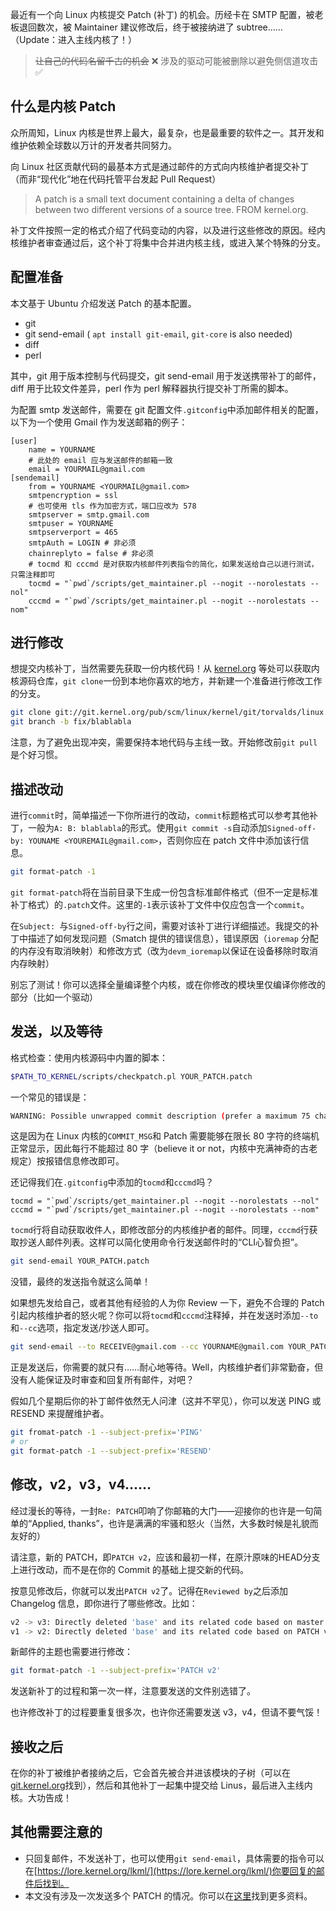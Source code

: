 最近有一个向 Linux 内核提交 Patch (补丁) 的机会。历经卡在 SMTP 配置，被老板退回数次，被 Maintainer 建议修改后，终于被接纳进了 subtree……（Update：进入主线内核了！）

> ~~让自己的代码名留千古的机会~~ ❌
> 涉及的驱动可能被删除以避免侧信道攻击 ✅

## 什么是内核 Patch

众所周知，Linux 内核是世界上最大，最复杂，也是最重要的软件之一。其开发和维护依赖全球数以万计的开发者共同努力。

向 Linux 社区贡献代码的最基本方式是通过邮件的方式向内核维护者提交补丁（而非“现代化”地在代码托管平台发起 Pull Request）

> A patch is a small text document containing a delta of changes between two different versions of a source tree. FROM kernel.org.

补丁文件按照一定的格式介绍了代码变动的内容，以及进行这些修改的原因。经内核维护者审查通过后，这个补丁将集中合并进内核主线，或进入某个特殊的分支。

## 配置准备

本文基于 Ubuntu 介绍发送 Patch 的基本配置。

- git
- git send-email ( `apt install git-email`, `git-core` is also needed)
- diff
- perl

其中，git 用于版本控制与代码提交，git send-email 用于发送携带补丁的邮件，diff 用于比较文件差异，perl 作为 perl 解释器执行提交补丁所需的脚本。

为配置 smtp 发送邮件，需要在 git 配置文件`.gitconfig`中添加邮件相关的配置，以下为一个使用 Gmail 作为发送邮箱的例子：

```git
[user]
    name = YOURNAME
    # 此处的 email 应与发送邮件的邮箱一致
    email = YOURMAIL@gmail.com
[sendemail]
    from = YOURNAME <YOURMAIL@gmail.com>
    smtpencryption = ssl
    # 也可使用 tls 作为加密方式，端口应改为 578
    smtpserver = smtp.gmail.com
    smtpuser = YOURNAME
    smtpserverport = 465
    smtpAuth = LOGIN # 非必须
    chainreplyto = false # 非必须
    # tocmd 和 cccmd 是对获取内核邮件列表指令的简化，如果发送给自己以进行测试，只需注释即可
    tocmd = "`pwd`/scripts/get_maintainer.pl --nogit --norolestats --nol"
    cccmd = "`pwd`/scripts/get_maintainer.pl --nogit --norolestats --nom"
```

## 进行修改

想提交内核补丁，当然需要先获取一份内核代码！从 [kernel.org](kernel.org) 等处可以获取内核源码仓库，`git clone`一份到本地你喜欢的地方，并新建一个准备进行修改工作的分支。

```bash
git clone git://git.kernel.org/pub/scm/linux/kernel/git/torvalds/linux.git
git branch -b fix/blablabla
```

注意，为了避免出现冲突，需要保持本地代码与主线一致。开始修改前`git pull`是个好习惯。

## 描述改动

进行`commit`时，简单描述一下你所进行的改动，`commit`标题格式可以参考其他补丁，一般为`A: B: blablabla`的形式。使用`git commit -s`自动添加`Signed-off-by: YOUNAME <YOUREMAIL@gmail.com>`，否则你应在 patch 文件中添加该行信息。

```bash
git format-patch -1
```

`git format-patch`将在当前目录下生成一份包含标准邮件格式（但不一定是标准补丁格式）的`.patch`文件。这里的`-1`表示该补丁文件中仅应包含一个`commit`。

在`Subject: `与`Signed-off-by`行之间，需要对该补丁进行详细描述。我提交的补丁中描述了如何发现问题（Smatch 提供的错误信息），错误原因（`ioremap` 分配的内存没有取消映射）和修改方式（改为`devm_ioremap`以保证在设备移除时取消内存映射）

别忘了测试！你可以选择全量编译整个内核，或在你修改的模块里仅编译你修改的部分（比如一个驱动）

## 发送，以及等待

格式检查：使用内核源码中内置的脚本：

```bash
$PATH_TO_KERNEL/scripts/checkpatch.pl YOUR_PATCH.patch
```

一个常见的错误是：

```bash
WARNING: Possible unwrapped commit description (prefer a maximum 75 chars per line)
```

这是因为在 Linux 内核的`COMMIT_MSG`和 Patch 需要能够在限长 80 字符的终端机正常显示，因此每行不能超过 80 字（believe it or not，内核中充满神奇的古老规定）按报错信息修改即可。

还记得我们在`.gitconfig`中添加的`tocmd`和`cccmd`吗？

```git
tocmd = "`pwd`/scripts/get_maintainer.pl --nogit --norolestats --nol"
cccmd = "`pwd`/scripts/get_maintainer.pl --nogit --norolestats --nom"
```

`tocmd`行将自动获取收件人，即修改部分的内核维护者的邮件。同理，`cccmd`行获取抄送人邮件列表。这样可以简化使用命令行发送邮件时的“CLI心智负担”。

```bash
git send-email YOUR_PATCH.patch
```

没错，最终的发送指令就这么简单！

如果想先发给自己，或者其他有经验的人为你 Review 一下，避免不合理的 Patch 引起内核维护者的怒火呢？你可以将`tocmd`和`cccmd`注释掉，并在发送时添加`--to`和`--cc`选项，指定发送/抄送人即可。

```bash
git send-email --to RECEIVE@gmail.com --cc YOURNAME@gmail.com YOUR_PATCH.patch
```

正是发送后，你需要的就只有……耐心地等待。Well，内核维护者们非常勤奋，但没有人能保证及时审查和回复所有邮件，对吧？

假如几个星期后你的补丁邮件依然无人问津（这并不罕见），你可以发送 PING 或 RESEND 来提醒维护者。

```bash
git fromat-patch -1 --subject-prefix='PING'
# or
git format-patch -1 --subject-prefix='RESEND'
```

## 修改，v2，v3，v4……

经过漫长的等待，一封`Re: PATCH`叩响了你邮箱的大门——迎接你的也许是一句简单的“Applied, thanks”，也许是满满的牢骚和怒火（当然，大多数时候是礼貌而友好的）

请注意，新的 PATCH，即`PATCH v2`，应该和最初一样，在原汁原味的HEAD分支上进行改动，而不是在你的 Commit 的基础上提交新的代码。

按意见修改后，你就可以发出`PATCH v2`了。记得在`Reviewed by`之后添加 Changelog 信息，即你进行了哪些修改。比如：

```bash
v2 -> v3: Directly deleted 'base' and its related code based on master.
v1 -> v2: Directly deleted 'base' and its related code based on PATCH v1.
```

新邮件的主题也需要进行修改：

```bash
git format-patch -1 --subject-prefix='PATCH v2'
```

发送新补丁的过程和第一次一样，注意要发送的文件别选错了。

也许修改补丁的过程要重复很多次，也许你还需要发送 v3，v4，但请不要气馁！

## 接收之后

在你的补丁被维护者接纳之后，它会首先被合并进该模块的子树（可以在[git.kernel.org](git.kernel.org)找到），然后和其他补丁一起集中提交给 Linus，最后进入主线内核。大功告成！

## 其他需要注意的

- 只回复邮件，不发送补丁，也可以使用`git send-email`，具体需要的指令可以在[https://lore.kernel.org/lkml/](https://lore.kernel.org/lkml/)你要回复的邮件后找到。
- 本文没有涉及一次发送多个 PATCH 的情况。你可以在[这里](https://docs.kernel.org/translations/zh_CN/process/submitting-patches.html)找到更多资料。
